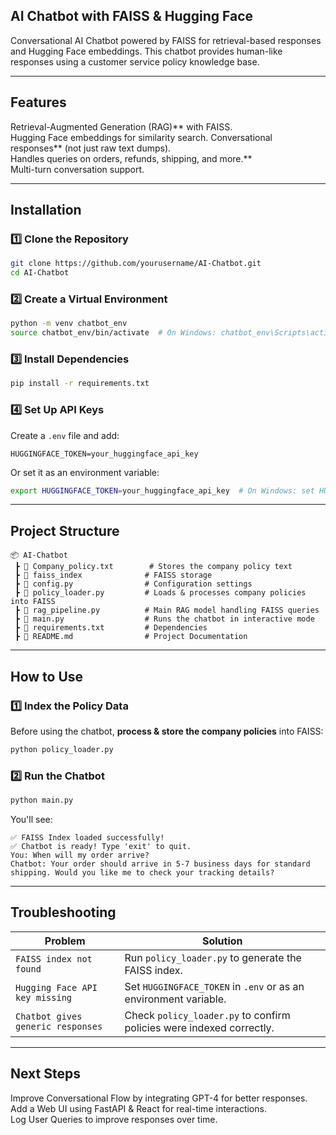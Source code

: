 ## AI Chatbot with FAISS & Hugging Face
Conversational AI Chatbot powered by FAISS for retrieval-based responses and Hugging Face embeddings. This chatbot provides human-like responses using a customer service policy knowledge base.

---

##  Features
Retrieval-Augmented Generation (RAG)** with FAISS.  
Hugging Face embeddings for similarity search. 
Conversational responses** (not just raw text dumps).  
Handles queries on orders, refunds, shipping, and more.**  
Multi-turn conversation support. 

---

##  Installation
### 1️⃣ Clone the Repository
```bash
git clone https://github.com/yourusername/AI-Chatbot.git
cd AI-Chatbot
```

### 2️⃣ Create a Virtual Environment
```bash
python -m venv chatbot_env
source chatbot_env/bin/activate  # On Windows: chatbot_env\Scripts\activate
```

### 3️⃣ Install Dependencies
```bash
pip install -r requirements.txt
```

### 4️⃣ Set Up API Keys
Create a `.env` file and add:
```
HUGGINGFACE_TOKEN=your_huggingface_api_key
```
Or set it as an environment variable:
```bash
export HUGGINGFACE_TOKEN=your_huggingface_api_key  # On Windows: set HUGGINGFACE_TOKEN=your_huggingface_api_key
```

---

## Project Structure
```
📦 AI-Chatbot
 ┣ 📂 Company_policy.txt        # Stores the company policy text
 ┣ 📂 faiss_index              # FAISS storage
 ┣ 📜 config.py                # Configuration settings
 ┣ 📜 policy_loader.py         # Loads & processes company policies into FAISS
 ┣ 📜 rag_pipeline.py          # Main RAG model handling FAISS queries
 ┣ 📜 main.py                  # Runs the chatbot in interactive mode
 ┣ 📜 requirements.txt         # Dependencies
 ┣ 📜 README.md                # Project Documentation
```

---

##  How to Use
### 1️⃣ Index the Policy Data
Before using the chatbot, **process & store the company policies** into FAISS:
```bash
python policy_loader.py
```

### 2️⃣ Run the Chatbot
```bash
python main.py
```
You'll see:
```
✅ FAISS Index loaded successfully!
✅ Chatbot is ready! Type 'exit' to quit.
You: When will my order arrive?
Chatbot: Your order should arrive in 5-7 business days for standard shipping. Would you like me to check your tracking details?
```

---

##  Troubleshooting
| Problem | Solution |
|---------|----------|
| `FAISS index not found` | Run `policy_loader.py` to generate the FAISS index. |
| `Hugging Face API key missing` | Set `HUGGINGFACE_TOKEN` in `.env` or as an environment variable. |
| `Chatbot gives generic responses` | Check `policy_loader.py` to confirm policies were indexed correctly. |

---

##  Next Steps
Improve Conversational Flow by integrating GPT-4 for better responses.  
Add a Web UI using FastAPI & React for real-time interactions.  
Log User Queries to improve responses over time.  


 